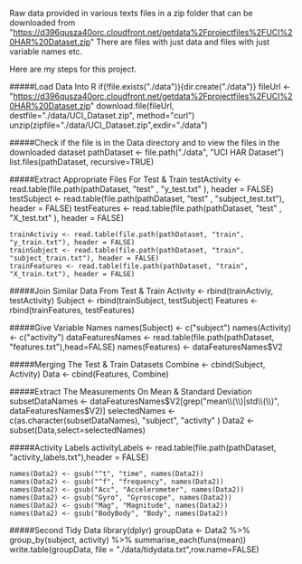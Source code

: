 Raw data provided in various texts files in a zip folder that can be downloaded from  "https://d396qusza40orc.cloudfront.net/getdata%2Fprojectfiles%2FUCI%20HAR%20Dataset.zip"
There are files with just data and files with just variable names etc.

Here are my steps for this project.

#####Load Data Into R
    if(!file.exists("./data")){dir.create("./data")}
    fileUrl <- "https://d396qusza40orc.cloudfront.net/getdata%2Fprojectfiles%2FUCI%20HAR%20Dataset.zip"
    download.file(fileUrl, destfile="./data/UCI_Dataset.zip", method="curl")
    unzip(zipfile="./data/UCI_Dataset.zip",exdir="./data")

#####Check if the file is in the Data directory and to view the files in the downloaded dataset
    pathDataset <- file.path("./data", "UCI HAR Dataset")
    list.files(pathDataset, recursive=TRUE)

#####Extract Appropriate Files For Test & Train
    testActivity  <- read.table(file.path(pathDataset, "test" , "y_test.txt" ), header = FALSE)
    testSubject  <- read.table(file.path(pathDataset, "test" , "subject_test.txt"), header = FALSE)
    testFeatures  <- read.table(file.path(pathDataset, "test" , "X_test.txt" ), header = FALSE)

    trainActiviy <- read.table(file.path(pathDataset, "train", "y_train.txt"), header = FALSE)
    trainSubject <- read.table(file.path(pathDataset, "train", "subject_train.txt"), header = FALSE)
    trainFeatures <- read.table(file.path(pathDataset, "train", "X_train.txt"), header = FALSE)

#####Join Similar Data From Test & Train
    Activity <- rbind(trainActiviy, testActivity)
    Subject <- rbind(trainSubject, testSubject)
    Features <- rbind(trainFeatures, testFeatures)

#####Give Variable Names
    names(Subject) <- c("subject")
    names(Activity) <- c("activity")
    dataFeaturesNames <- read.table(file.path(pathDataset, "features.txt"),head=FALSE)
    names(Features) <- dataFeaturesNames$V2

#####Merging The Test & Train Datasets
    Combine <- cbind(Subject, Activity)
    Data <- cbind(Features, Combine)

#####Extract The Measurements On Mean & Standard Deviation
    subsetDataNames <- dataFeaturesNames$V2[grep("mean\\(\\)|std\\(\\)", dataFeaturesNames$V2)]
    selectedNames <- c(as.character(subsetDataNames), "subject", "activity" )
    Data2 <- subset(Data,select=selectedNames)

#####Activity Labels
    activityLabels <- read.table(file.path(pathDataset, "activity_labels.txt"),header = FALSE)

    names(Data2) <- gsub("^t", "time", names(Data2))
    names(Data2) <- gsub("^f", "frequency", names(Data2))
    names(Data2) <- gsub("Acc", "Accelerometer", names(Data2))
    names(Data2) <- gsub("Gyro", "Gyroscope", names(Data2))
    names(Data2) <- gsub("Mag", "Magnitude", names(Data2))
    names(Data2) <- gsub("BodyBody", "Body", names(Data2))

#####Second Tidy Data
    library(dplyr)
    groupData <- Data2 %>%
        group_by(subject, activity) %>%
        summarise_each(funs(mean))
     write.table(groupData, file = "./data/tidydata.txt",row.name=FALSE)
